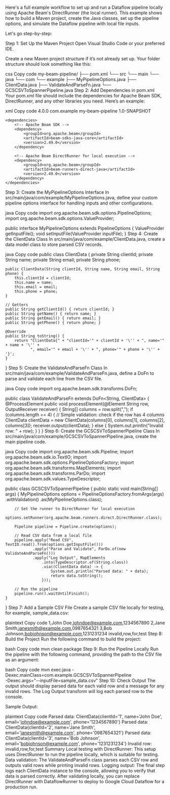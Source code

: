 Here's a full example workflow to set up and run a Dataflow pipeline locally using Apache Beam's DirectRunner (the local runner). This example shows how to build a Maven project, create the Java classes, set up the pipeline options, and simulate the Dataflow pipeline with local file inputs.

Let's go step-by-step:

Step 1: Set Up the Maven Project
Open Visual Studio Code or your preferred IDE.

Create a new Maven project structure if it’s not already set up. Your folder structure should look something like this:

css
Copy code
my-beam-pipeline/
├── pom.xml
└── src
    └── main
        └── java
            └── com
                └── example
                    ├── MyPipelineOptions.java
                    ├── ClientData.java
                    ├── ValidateAndParseFn.java
                    └── GCSCSVToSpannerPipeline.java
Step 2: Add Dependencies in pom.xml
Your pom.xml file should include the dependencies for Apache Beam SDK, DirectRunner, and any other libraries you need. Here’s an example:

xml
Copy code
<project xmlns="http://maven.apache.org/POM/4.0.0" xmlns:xsi="http://www.w3.org/2001/XMLSchema-instance"
         xsi:schemaLocation="http://maven.apache.org/POM/4.0.0 http://maven.apache.org/xsd/maven-4.0.0.xsd">
    <modelVersion>4.0.0</modelVersion>
    <groupId>com.example</groupId>
    <artifactId>my-beam-pipeline</artifactId>
    <version>1.0-SNAPSHOT</version>

    <dependencies>
        <!-- Apache Beam SDK -->
        <dependency>
            <groupId>org.apache.beam</groupId>
            <artifactId>beam-sdks-java-core</artifactId>
            <version>2.49.0</version>
        </dependency>

        <!-- Apache Beam DirectRunner for local execution -->
        <dependency>
            <groupId>org.apache.beam</groupId>
            <artifactId>beam-runners-direct-java</artifactId>
            <version>2.49.0</version>
        </dependency>
    </dependencies>
</project>
Step 3: Create the MyPipelineOptions Interface
In src/main/java/com/example/MyPipelineOptions.java, define your custom pipeline options interface for handling inputs and other configurations.

java
Copy code
import org.apache.beam.sdk.options.PipelineOptions;
import org.apache.beam.sdk.options.ValueProvider;

public interface MyPipelineOptions extends PipelineOptions {
    ValueProvider<String> getInputFile();
    void setInputFile(ValueProvider<String> inputFile);
}
Step 4: Create the ClientData Class
In src/main/java/com/example/ClientData.java, create a data model class to store parsed CSV records.

java
Copy code
public class ClientData {
    private String clientId;
    private String name;
    private String email;
    private String phone;

    public ClientData(String clientId, String name, String email, String phone) {
        this.clientId = clientId;
        this.name = name;
        this.email = email;
        this.phone = phone;
    }

    // Getters
    public String getClientId() { return clientId; }
    public String getName() { return name; }
    public String getEmail() { return email; }
    public String getPhone() { return phone; }

    @Override
    public String toString() {
        return "ClientData{" + "clientId='" + clientId + '\'' + ", name='" + name + '\'' +
               ", email='" + email + '\'' + ", phone='" + phone + '\'' + '}';
    }
}
Step 5: Create the ValidateAndParseFn Class
In src/main/java/com/example/ValidateAndParseFn.java, define a DoFn to parse and validate each line from the CSV file.

java
Copy code
import org.apache.beam.sdk.transforms.DoFn;

public class ValidateAndParseFn extends DoFn<String, ClientData> {
    @ProcessElement
    public void processElement(@Element String row, OutputReceiver<ClientData> receiver) {
        String[] columns = row.split(",");
        if (columns.length == 4) { // Simple validation: check if the row has 4 columns
            ClientData clientData = new ClientData(columns[0], columns[1], columns[2], columns[3]);
            receiver.output(clientData);
        } else {
            System.out.println("Invalid row: " + row);
        }
    }
}
Step 6: Create the GCSCSVToSpannerPipeline Class
In src/main/java/com/example/GCSCSVToSpannerPipeline.java, create the main pipeline code.

java
Copy code
import org.apache.beam.sdk.Pipeline;
import org.apache.beam.sdk.io.TextIO;
import org.apache.beam.sdk.options.PipelineOptionsFactory;
import org.apache.beam.sdk.transforms.MapElements;
import org.apache.beam.sdk.transforms.ParDo;
import org.apache.beam.sdk.values.TypeDescriptor;

public class GCSCSVToSpannerPipeline {
    public static void main(String[] args) {
        MyPipelineOptions options = PipelineOptionsFactory.fromArgs(args)
            .withValidation()
            .as(MyPipelineOptions.class);

        // Set the runner to DirectRunner for local execution
        options.setRunner(org.apache.beam.runners.direct.DirectRunner.class);

        Pipeline pipeline = Pipeline.create(options);

        // Read CSV data from a local file
        pipeline.apply("Read CSV", TextIO.read().from(options.getInputFile()))
                .apply("Parse and Validate", ParDo.of(new ValidateAndParseFn()))
                .apply("Log Output", MapElements
                    .into(TypeDescriptor.of(String.class))
                    .via((ClientData data) -> {
                        System.out.println("Parsed data: " + data);
                        return data.toString();
                    }));

        // Run the pipeline
        pipeline.run().waitUntilFinish();
    }
}
Step 7: Add a Sample CSV File
Create a sample CSV file locally for testing, for example, sample_data.csv:

plaintext
Copy code
1,John Doe,johndoe@example.com,1234567890
2,Jane Smith,janesmith@example.com,0987654321
3,Bob Johnson,bobjohnson@example.com,1231231234
invalid,row,for,test
Step 8: Build the Project
Run the following command to build the project:

bash
Copy code
mvn clean package
Step 9: Run the Pipeline Locally
Run the pipeline with the following command, providing the path to the CSV file as an argument:

bash
Copy code
mvn exec:java -Dexec.mainClass=com.example.GCSCSVToSpannerPipeline \
    -Dexec.args="--inputFile=sample_data.csv"
Step 10: Check Output
The output should display parsed data for each valid row and a message for any invalid rows. The Log Output transform will log each parsed row to the console.

Sample Output:

plaintext
Copy code
Parsed data: ClientData{clientId='1', name='John Doe', email='johndoe@example.com', phone='1234567890'}
Parsed data: ClientData{clientId='2', name='Jane Smith', email='janesmith@example.com', phone='0987654321'}
Parsed data: ClientData{clientId='3', name='Bob Johnson', email='bobjohnson@example.com', phone='1231231234'}
Invalid row: invalid,row,for,test
Summary
Local testing with DirectRunner: This setup uses DirectRunner to run the pipeline locally, which is suitable for testing.
Data validation: The ValidateAndParseFn class parses each CSV row and outputs valid rows while printing invalid rows.
Logging output: The final step logs each ClientData instance to the console, allowing you to verify that data is parsed correctly.
After validating locally, you can replace DirectRunner with DataflowRunner to deploy to Google Cloud Dataflow for a production run.
